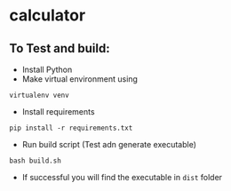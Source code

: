 # calculator

## To Test and build:
- Install Python
- Make virtual environment using
```
virtualenv venv
```
- Install requirements
```
pip install -r requirements.txt
```
- Run build script (Test adn generate executable)
```
bash build.sh
```
- If successful you will find the executable in `dist` folder
